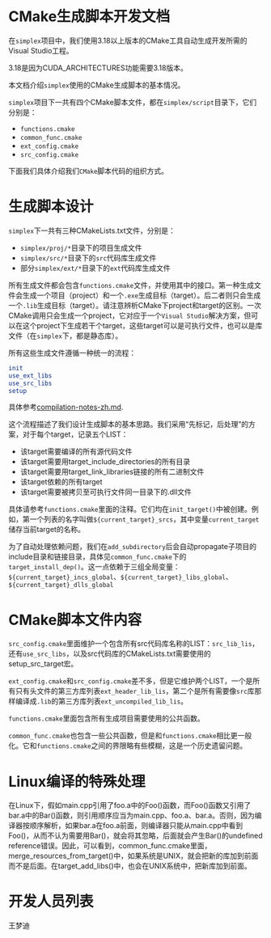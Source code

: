 # CMake生成脚本开发文档
在`simplex`项目中，我们使用3.18以上版本的CMake工具自动生成开发所需的Visual Studio工程。

3.18是因为CUDA_ARCHITECTURES功能需要3.18版本。

本文档介绍`simplex`使用的CMake生成脚本的基本情况。

`simplex`项目下一共有四个CMake脚本文件，都在`simplex/script`目录下，它们分别是：

* `functions.cmake`
* `common_func.cmake`
* `ext_config.cmake`
* `src_config.cmake`

下面我们具体介绍我们`CMake`脚本代码的组织方式。

# 生成脚本设计

`simplex`下一共有三种CMakeLists.txt文件，分别是：

* `simplex/proj/*`目录下的项目生成文件
* `simplex/src/*`目录下的`src`代码库生成文件
* 部分`simplex/ext/*`目录下的`ext`代码库生成文件

所有生成文件都会包含`functions.cmake`文件，并使用其中的接口。第一种生成文件会生成一个项目（project）和一个`.exe`生成目标（target）。后二者则只会生成一个`.lib`生成目标（target）。请注意辨析CMake下project和target的区别。一次CMake调用只会生成一个project，它对应于一个`Visual Studio`解决方案，但可以在这个project下生成若干个target，这些target可以是可执行文件，也可以是库文件（在`simplex`下，都是静态库）。

所有这些生成文件遵循一种统一的流程：

```cmake
init
use_ext_libs
use_src_libs
setup
```
具体参考[compilation-notes-zh.md](/compilation-notes-zh.md).

这个流程描述了我们设计生成脚本的基本思路。我们采用“先标记，后处理”的方案，对于每个target，记录五个LIST：

* 该target需要编译的所有源代码文件
* 该target需要用target_include_directories的所有目录
* 该target需要用target_link_libraries链接的所有二进制文件
* 该target依赖的所有target
* 该target需要被拷贝至可执行文件同一目录下的.dll文件

具体请参考`functions.cmake`里面的注释。它们均在`init_target()`中被创建。例如，第一个列表的名字叫做`${current_target}_srcs`，其中变量`current_target`储存当前target的名称。

为了自动处理依赖问题，我们在`add_subdirectory`后会自动propagate子项目的include目录和链接目录，具体见`common_func.cmake`下的`target_install_dep()`。这一点依赖于三组全局变量：`${current_target}_incs_global`、`${current_target}_libs_global`、`${current_target}_dlls_global`

# CMake脚本文件内容

`src_config.cmake`里面维护一个包含所有src代码库名称的LIST：`src_lib_lis`，还有`use_src_libs`，以及src代码库的CMakeLists.txt需要使用的setup_src_target宏。

`ext_config.cmake`和`src_config.cmake`差不多，但是它维护两个LIST，一个是所有只有头文件的第三方库列表`ext_header_lib_lis`，第二个是所有需要像`src`库那样编译成`.lib`的第三方库列表`ext_uncompiled_lib_lis`。

`functions.cmake`里面包含所有生成项目需要使用的公共函数。

`common_func.cmake`也包含一些公共函数，但是和`functions.cmake`相比更一般化。它和`functions.cmake`之间的界限略有些模糊，这是一个历史遗留问题。

# Linux编译的特殊处理

在Linux下，假如main.cpp引用了foo.a中的Foo()函数，而Foo()函数又引用了bar.a中的Bar()函数，则引用顺序应当为main.cpp、foo.a、bar.a。否则，因为编译器按顺序解析，如果bar.a在foo.a前面，则编译器只能从main.cpp中看到Foo()，从而不认为需要用Bar()，就会将其忽略，后面就会产生Bar()的undefined reference错误。因此，可以看到，common_func.cmake里面，merge_resources_from_target()中，如果系统是UNIX，就会把新的库加到前面而不是后面。在target_add_libs()中，也会在UNIX系统中，把新库加到前面。

# 开发人员列表

王梦迪
